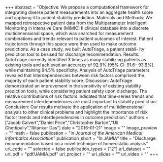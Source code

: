 +++
abstract = "Objective: We propose a computational framework for integrating diverse patient measurements into an aggregate health score and applying it to patient stability prediction. Materials and Methods: We mapped retrospective patient data from the Multiparameter Intelligent Monitoring in Intensive Care (MIMIC) II clinical database into a discrete multidimensional space, which was searched for measurement combinations and trends relevant to patient outcomes of interest. Patient trajectories through this space were then used to make outcome predictions. As a case study, we built AutoTriage, a patient stabil- ity prediction tool to be used for discharge recommendation. Results: AutoTriage correctly identified 3 times as many stabilizing patients as existing tools and achieved an accuracy of 92.9% (95% CI: 91.6– 93.9%), while maintaining 94.5% specificity. Analysis of AutoTriage parameters revealed that interdependencies between risk factors comprised the majority of each patient stability score. Discussion: AutoTriage demonstrated an improvement in the sensitivity of existing stability prediction tools, while considering patient safety upon discharge. The relative contributions of risk factors indicated that time-series trends and measurement interdependencies are most important to stability prediction. Conclusion: Our results motivate the application of multidimensional analysis to other clinical problems and highlight the importance of risk factor trends and interdependencies in outcome prediction."
authors = ["Jacob Calvert","Daniel Price","Christopher Barton","Uli Chettipally","Ritankar Das"]
date = "2016-01-21"
image = ""
image_preview = ""
math = false
publication = "In *Journal of the American Medical Informatics Association*"
publication_short = "In *JAMIA*"
title = "Discharge recommendation based on a novel technique of homeostatic analysis"
url_code = ""
selected = false
publication_types = ["2"]
url_dataset = ""
url_pdf = "pdf/JAMIA.pdf"
url_project = ""
url_slides = ""
url_video = ""
+++
